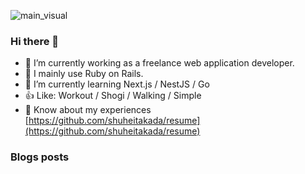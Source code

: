 ![main_visual](https://github.com/shuheitakada/shuheitakada/assets/50521935/42899799-91da-4c46-b47a-7939052e79e6)

### Hi there 👋

- 🔭 I’m currently working as a freelance web application developer.
- 👯 I mainly use Ruby on Rails.
- 🌱 I’m currently learning Next.js / NestJS / Go
- 👍 Like: Workout / Shogi / Walking / Simple
- 📄 Know about my experiences [https://github.com/shuheitakada/resume](https://github.com/shuheitakada/resume)

### Blogs posts
<!-- BLOG-POST-LIST:START -->
<!-- BLOG-POST-LIST:END -->
